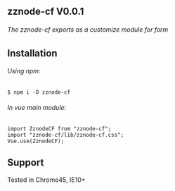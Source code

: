 ## zznode-cf V0.0.1
###### The zznode-cf exports as a customize module for form

## Installation
###### Using npm:
```
$ npm i -D zznode-cf
```

###### In vue main module:
```
import ZznodeCF from "zznode-cf";
import "zznode-cf/lib/zznode-cf.css";
Vue.use(ZznodeCF);
```

## Support
Tested in Chrome45, IE10+